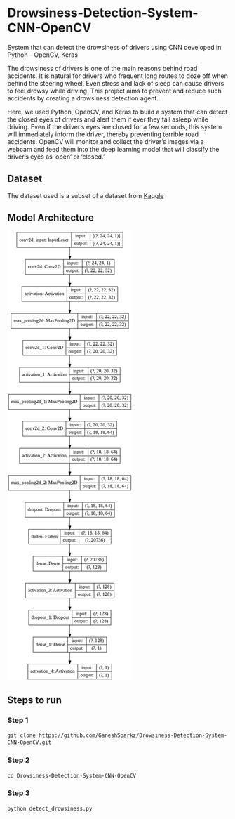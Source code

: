 # Drowsiness-Detection-System-CNN-OpenCV
System that can detect the drowsiness of drivers using CNN developed in Python - OpenCV, Keras

The drowsiness of drivers is one of the main reasons behind road accidents. It is natural for drivers who frequent long routes to doze off when behind the steering wheel. Even stress and lack of sleep can cause drivers to feel drowsy while driving. This project aims to prevent and reduce such accidents by creating a drowsiness detection agent.  

Here, we used Python, OpenCV, and Keras to build a system that can detect the closed eyes of drivers and alert them if ever they fall asleep while driving. Even if the driver’s eyes are closed for a few seconds, this system will immediately inform the driver, thereby preventing terrible road accidents. OpenCV will monitor and collect the driver’s images via a webcam and feed them into the deep learning model that will classify the driver’s eyes as ‘open’ or ‘closed.’

## Dataset
The dataset used is a subset of a dataset from [Kaggle](https://www.kaggle.com/serenaraju/yawn-eye-dataset-new)

## Model Architecture
![Model](model.png)

## Steps to run
### Step 1
```
git clone https://github.com/GaneshSparkz/Drowsiness-Detection-System-CNN-OpenCV.git
```
### Step 2
```
cd Drowsiness-Detection-System-CNN-OpenCV
```
### Step 3
```
python detect_drowsiness.py
```
